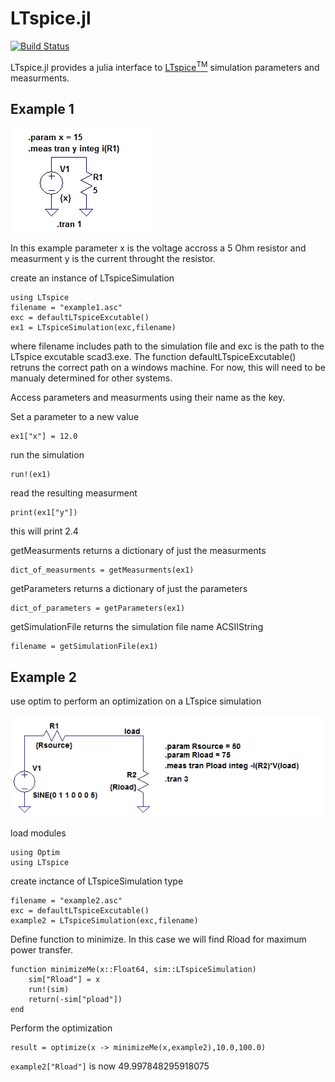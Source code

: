 # LTspice.jl

[![Build Status](https://travis-ci.org/cstook/LTspice.jl.svg?branch=master)](https://travis-ci.org/cstook/LTspice.jl)


LTspice.jl provides a julia interface to [LTspice<sup>TM</sup>](http://www.linear.com/designtools/software/#LTspice) simulation parameters and measurments.

## Example 1

<img src="https://github.com/cstook/LTspice.jl/blob/readme_examples/examples/example%201/example1.jpg">

In this example parameter x is the voltage accross a 5 Ohm resistor and measurment y is the current throught the resistor.

create an instance of LTspiceSimulation

```
using LTspice
filename = "example1.asc"
exc = defaultLTspiceExcutable()
ex1 = LTspiceSimulation(exc,filename)
```
where filename includes path to the simulation file and exc is the path to the LTspice excutable scad3.exe.  The function defaultLTspiceExcutable() retruns the correct path on a windows machine.  For now, this will need to be manualy determined for other systems.

Access parameters and measurments using their name as the key.

Set a parameter to a new value
```
ex1["x"] = 12.0
```

run the simulation
```
run!(ex1)
```

read the resulting measurment
```
print(ex1["y"])
```
this will print 2.4

getMeasurments returns a dictionary of just the measurments
```
dict_of_measurments = getMeasurments(ex1)
```

getParameters returns a dictionary of just the parameters
```
dict_of_parameters = getParameters(ex1)
```

getSimulationFile returns the simulation file name ACSIIString 
```
filename = getSimulationFile(ex1)
```


## Example 2

use optim to perform an optimization on a LTspice simulation

<img src="https://github.com/cstook/LTspice.jl/blob/master/examples/example%202/example2.jpg">

load modules
```
using Optim
using LTspice
```

create inctance of LTspiceSimulation type
```
filename = "example2.asc"
exc = defaultLTspiceExcutable()
example2 = LTspiceSimulation(exc,filename)
```
Define function to minimize. In this case we will find Rload for maximum power transfer.
```
function minimizeMe(x::Float64, sim::LTspiceSimulation)
    sim["Rload"] = x
    run!(sim)
    return(-sim["pload"])
end
```

Perform the optimization
```
result = optimize(x -> minimizeMe(x,example2),10.0,100.0)
```

```example2["Rload"]``` is now 49.997848295918075





